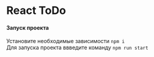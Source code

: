 # React ToDo

#### Запуск проекта
Установите необходимые зависимости <code>npm i</code> <br /> Для запуска проекта ввведите команду <code>npm run start</code>
